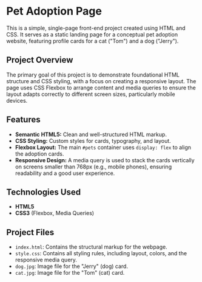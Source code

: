 # Pet Adoption Page

This is a simple, single-page front-end project created using HTML and CSS. It serves as a static landing page for a conceptual pet adoption website, featuring profile cards for a cat ("Tom") and a dog ("Jerry").

## Project Overview

The primary goal of this project is to demonstrate foundational HTML structure and CSS styling, with a focus on creating a responsive layout. The page uses CSS Flexbox to arrange content and media queries to ensure the layout adapts correctly to different screen sizes, particularly mobile devices.

## Features

* **Semantic HTML5:** Clean and well-structured HTML markup.
* **CSS Styling:** Custom styles for cards, typography, and layout.
* **Flexbox Layout:** The main `#pets` container uses `display: flex` to align the adoption cards.
* **Responsive Design:** A media query is used to stack the cards vertically on screens smaller than 768px (e.g., mobile phones), ensuring readability and a good user experience.

## Technologies Used

* **HTML5**
* **CSS3** (Flexbox, Media Queries)

## Project Files

* `index.html`: Contains the structural markup for the webpage.
* `style.css`: Contains all styling rules, including layout, colors, and the responsive media query.
* `dog.jpg`: Image file for the "Jerry" (dog) card.
* `cat.jpg`: Image file for the "Tom" (cat) card.
